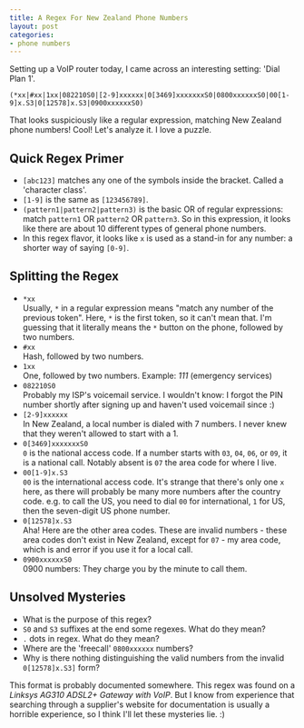 ```yaml
---
title: A Regex For New Zealand Phone Numbers
layout: post
categories:
- phone numbers
---
```


Setting up a VoIP router today, I came across an interesting setting: 'Dial Plan 1'.

    (*xx|#xx|1xx|082210S0|[2-9]xxxxxx|0[3469]xxxxxxxS0|0800xxxxxxS0|00[1-9]x.S3|0[12578]x.S3|0900xxxxxxS0)

That looks suspiciously like a regular expression, matching New Zealand phone
numbers! Cool! Let's analyze it. I love a puzzle.

## Quick Regex Primer

- `[abc123]` matches any one of the symbols inside the bracket. Called a
  'character class'.
- `[1-9]` is the same as `[123456789]`.
- `(pattern1|pattern2|pattern3)` is the basic OR of regular expressions: match
  `pattern1` OR `pattern2` OR `pattern3`. So in this expression, it looks like
  there are about 10 different types of general phone numbers.
- In this regex flavor, it looks like `x` is used as a stand-in for any number:
  a shorter way of saying `[0-9]`.

## Splitting the Regex

- `*xx`  
  Usually, `*` in a regular expression means "match any number of the previous
  token". Here, `*` is the first token, so it can't mean that. I'm guessing
  that it literally means the `*` button on the phone, followed by two numbers.
- `#xx`  
  Hash, followed by two numbers.
- `1xx`  
  One, followed by two numbers. Example: _111_ (emergency services)
- `082210S0`  
  Probably my ISP's voicemail service. I wouldn't know: I forgot the PIN number
  shortly after signing up and haven't used voicemail since :)
- `[2-9]xxxxxx`  
  In New Zealand, a local number is dialed with 7 numbers. I never knew that 
  they weren't allowed to start with a 1. 
- `0[3469]xxxxxxxS0`  
  `0` is the national access code.
  If a number starts with `03`, `04`, `06`, or `09`, it is a national call.
  Notably absent is `07` the area code for where I live.
- `00[1-9]x.S3`  
  `00` is the international access code. It's strange that there's only one `x`
  here, as there will probably be many more numbers after the country code.
  e.g. to call the US, you need to dial `00` for international, `1` for US,
  then the seven-digit US phone number.
- `0[12578]x.S3`  
  Aha! Here are the other area codes. These are invalid numbers - these area
  codes don't exist in New Zealand, except for `07` - my area code, which is 
  and error if you use it for a local call. 
- `0900xxxxxxS0`  
  0900 numbers: They charge you by the minute to call them.

## Unsolved Mysteries
- What is the purpose of this regex?
- `S0` and `S3` suffixes at the end some regexes. What do they mean?
- `.` dots in regex. What do they mean?
- Where are the 'freecall' `0800xxxxxx` numbers?
- Why is there nothing distinguishing the valid numbers from the invalid
  `0[12578]x.S3]` form?

This format is probably documented somewhere. This regex was found on a
_Linksys AG310 ADSL2+ Gateway with VoIP_. But I know from experience that
searching through a supplier's website for documentation is usually a 
horrible experience, so I think I'll let these mysteries lie. :)
